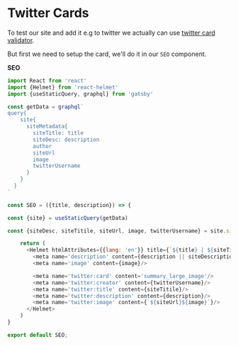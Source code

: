 # Twitter Cards

To test our site and add it e.g to twitter we actually can use [twitter card validator](https://cards-dev.twitter.com/validator).

But first we need to setup the card, we'll do it in our `SEO` component.

**SEO**

```js
import React from 'react'
import {Helmet} from 'react-helmet'
import {useStaticQuery, graphql} from 'gatsby'

const getData = graphql`
query{
    site{
      siteMetadata{
        siteTitle: title
        siteDesc: description
        author
        siteUrl
        image
        twitterUsername
      }
    }
  }
`

const SEO = ({title, description}) => {

const {site} = useStaticQuery(getData)

const {siteDesc, siteTitile, siteUrl, image, twitterUsername} = site.siteMetadata

    return (
      <Helmet htmlAttributes={{lang: 'en'}} title={`${title} | ${siteTitile}`}>
        <meta name='description' content={description || siteDescription}/>
        <meta name='image' content={image}/>

        <meta name='twitter:card' content='summary_large_image'/>
        <meta name='twitter:creator' content={twitterUsername}/>
        <meta name='twitter:title' content={siteTitile}/>
        <meta name='twitter:description' content={description}/>
        <meta name='twitter:image' content={`${siteUrl}${image}`}/>
      </Helmet>
    )
}

export default SEO;
```


